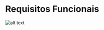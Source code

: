 <h1 aling="center">
  Requisitos Funcionais
</h1>

<a size="50%"> ![alt text](https://github.com/silvestredavi/bertoti/blob/main/Requisitos%20Funcionais%20e%20N%C3%A3o-Funcionais/Requisitos%20Funcionais%20(funcionalidades)/Ex.Microsoft_Teams.png)
</a>
